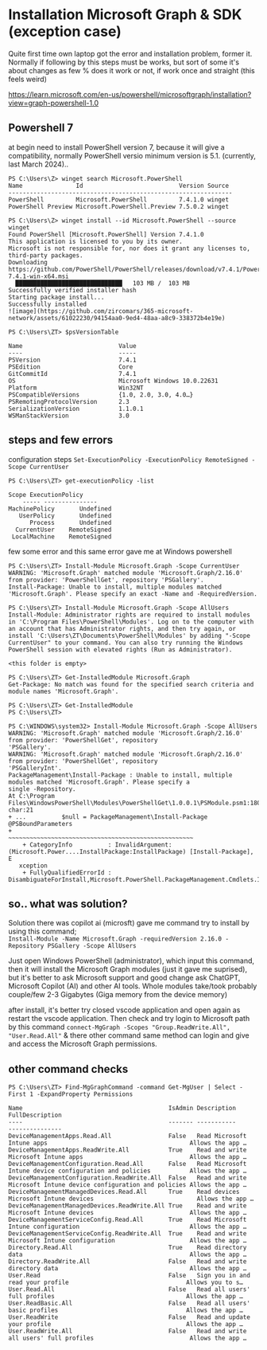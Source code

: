 # Installation Microsoft Graph & SDK (exception case)

Quite first time own laptop got the error and installation problem, former it.
Normally if following by this steps must be works, but sort of some it's about changes as few % does it work or not, if work once and straight (this feels weird)

https://learn.microsoft.com/en-us/powershell/microsoftgraph/installation?view=graph-powershell-1.0

## Powershell 7

at begin need to install PowerShell version 7, because it will give a compatibility, normally PowerShell versio minimum version is 5.1. (currently, last March 2024)..

```
PS C:\Users\Z> winget search Microsoft.PowerShell
Name               Id                           Version Source
---------------------------------------------------------------
PowerShell         Microsoft.PowerShell         7.4.1.0 winget
PowerShell Preview Microsoft.PowerShell.Preview 7.5.0.2 winget

PS C:\Users\Z> winget install --id Microsoft.PowerShell --source winget
Found PowerShell [Microsoft.PowerShell] Version 7.4.1.0
This application is licensed to you by its owner.
Microsoft is not responsible for, nor does it grant any licenses to, third-party packages.
Downloading https://github.com/PowerShell/PowerShell/releases/download/v7.4.1/PowerShell-7.4.1-win-x64.msi
  ██████████████████████████████   103 MB /  103 MB
Successfully verified installer hash
Starting package install...
Successfully installed
![image](https://github.com/zircomars/365-microsoft-network/assets/61022230/94154aa0-9ed4-48aa-a8c9-338372b4e19e)
```

```
PS C:\Users\ZT> $psVersionTable

Name                           Value
----                           -----
PSVersion                      7.4.1
PSEdition                      Core
GitCommitId                    7.4.1
OS                             Microsoft Windows 10.0.22631
Platform                       Win32NT
PSCompatibleVersions           {1.0, 2.0, 3.0, 4.0…}
PSRemotingProtocolVersion      2.3
SerializationVersion           1.1.0.1
WSManStackVersion              3.0

```

## steps and few errors

configuration steps `Set-ExecutionPolicy -ExecutionPolicy RemoteSigned -Scope CurrentUser`

```
PS C:\Users\ZT> get-executionPolicy -list

Scope ExecutionPolicy
    ----- ---------------
MachinePolicy       Undefined
   UserPolicy       Undefined
      Process       Undefined
  CurrentUser    RemoteSigned
 LocalMachine    RemoteSigned
```

few some error and this same error gave me at Windows powershell

```
PS C:\Users\ZT> Install-Module Microsoft.Graph -Scope CurrentUser
WARNING: 'Microsoft.Graph' matched module 'Microsoft.Graph/2.16.0' from provider: 'PowerShellGet', repository 'PSGallery'.
Install-Package: Unable to install, multiple modules matched 'Microsoft.Graph'. Please specify an exact -Name and -RequiredVersion.

PS C:\Users\ZT> Install-Module Microsoft.Graph -Scope AllUsers   
Install-Module: Administrator rights are required to install modules in 'C:\Program Files\PowerShell\Modules'. Log on to the computer with an account that has Administrator rights, and then try again, or install 'C:\Users\ZT\Documents\PowerShell\Modules' by adding "-Scope CurrentUser" to your command. You can also try running the Windows PowerShell session with elevated rights (Run as Administrator).

<this folder is empty>

PS C:\Users\ZT> Get-InstalledModule Microsoft.Graph
Get-Package: No match was found for the specified search criteria and module names 'Microsoft.Graph'.

PS C:\Users\ZT> Get-InstalledModule
PS C:\Users\ZT>
```


```
PS C:\WINDOWS\system32> Install-Module Microsoft.Graph -Scope AllUsers
WARNING: 'Microsoft.Graph' matched module 'Microsoft.Graph/2.16.0' from provider: 'PowerShellGet', repository
'PSGallery'.
WARNING: 'Microsoft.Graph' matched module 'Microsoft.Graph/2.16.0' from provider: 'PowerShellGet', repository
'PSGalleryInt'.
PackageManagement\Install-Package : Unable to install, multiple modules matched 'Microsoft.Graph'. Please specify a
single -Repository.
At C:\Program Files\WindowsPowerShell\Modules\PowerShellGet\1.0.0.1\PSModule.psm1:1809 char:21
+ ...          $null = PackageManagement\Install-Package @PSBoundParameters
+                      ~~~~~~~~~~~~~~~~~~~~~~~~~~~~~~~~~~~~~~~~~~~~~~~~~~~~
    + CategoryInfo          : InvalidArgument: (Microsoft.Power....InstallPackage:InstallPackage) [Install-Package], E
   xception
    + FullyQualifiedErrorId : DisambiguateForInstall,Microsoft.PowerShell.PackageManagement.Cmdlets.InstallPackage

```

## so.. what was solution?

Solution there was copilot ai (microsft) gave me command try to install by using this command; <br> 
`Install-Module -Name Microsoft.Graph -requiredVersion 2.16.0 -Repository PSGallery -Scope AllUsers`

Just open Windows PowerShell (administrator), which input this command, then it will install the Microsoft Graph modules (just it gave me suprised), but it's better to ask Microsoft support and good change ask ChatGPT, Microsoft Copilot (AI) and other AI tools. Whole modules take/took probably couple/few 2-3 Gigabytes (Giga memory from the device memory)

after install, it's better try closed vscode application and open again as restart the vscode application. Then check and try login to Microsoft path by this command `connect-MgGraph -Scopes "Group.ReadWrite.All", "User.Read.All"` & there other command same method can login and give and access the Microsoft Graph permissions.

## other command checks

```
PS C:\Users\ZT> Find-MgGraphCommand -command Get-MgUser | Select -First 1 -ExpandProperty Permissions

Name                                         IsAdmin Description                                                       FullDescription
----                                         ------- -----------                                                       ---------------
DeviceManagementApps.Read.All                False   Read Microsoft Intune apps                                        Allows the app …
DeviceManagementApps.ReadWrite.All           True    Read and write Microsoft Intune apps                              Allows the app …
DeviceManagementConfiguration.Read.All       False   Read Microsoft Intune device configuration and policies           Allows the app …
DeviceManagementConfiguration.ReadWrite.All  False   Read and write Microsoft Intune device configuration and policies Allows the app …
DeviceManagementManagedDevices.Read.All      True    Read devices Microsoft Intune devices                             Allows the app …
DeviceManagementManagedDevices.ReadWrite.All True    Read and write Microsoft Intune devices                           Allows the app …
DeviceManagementServiceConfig.Read.All       True    Read Microsoft Intune configuration                               Allows the app …
DeviceManagementServiceConfig.ReadWrite.All  True    Read and write Microsoft Intune configuration                     Allows the app …
Directory.Read.All                           True    Read directory data                                               Allows the app …
Directory.ReadWrite.All                      False   Read and write directory data                                     Allows the app …
User.Read                                    False   Sign you in and read your profile                                 Allows you to s…
User.Read.All                                False   Read all users' full profiles                                     Allows the app …
User.ReadBasic.All                           False   Read all users' basic profiles                                    Allows the app …
User.ReadWrite                               False   Read and update your profile                                      Allows the app …
User.ReadWrite.All                           False   Read and write all users' full profiles                           Allows the app …

```
















